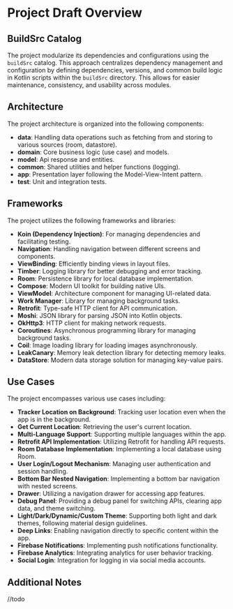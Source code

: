 # Project Draft Overview

## BuildSrc Catalog

The project modularize its dependencies and configurations using the `buildSrc` catalog. This approach centralizes dependency management and configuration by defining dependencies, versions, and common build logic in Kotlin scripts within the `buildSrc` directory. This allows for easier maintenance, consistency, and usability across modules.

## Architecture

The project architecture is organized into the following components:

- **data**: Handling data operations such as fetching from and storing to various sources (room, datastore).
- **domain**: Core business logic (use case) and models.
- **model**: Api response and entities.
- **common**: Shared utilities and helper functions (logging).
- **app**: Presentation layer following the Model-View-Intent pattern.
- **test**: Unit and integration tests.

## Frameworks

The project utilizes the following frameworks and libraries:

- **Koin (Dependency Injection)**: For managing dependencies and facilitating testing.
- **Navigation**: Handling navigation between different screens and components.
- **ViewBinding**: Efficiently binding views in layout files.
- **Timber**: Logging library for better debugging and error tracking.
- **Room**: Persistence library for local database implementation.
- **Compose**: Modern UI toolkit for building native UIs.
- **ViewModel**: Architecture component for managing UI-related data.
- **Work Manager**: Library for managing background tasks.
- **Retrofit**: Type-safe HTTP client for API communication.
- **Moshi**: JSON library for parsing JSON into Kotlin objects.
- **OkHttp3**: HTTP client for making network requests.
- **Coroutines**: Asynchronous programming library for managing background tasks.
- **Coil**: Image loading library for loading images asynchronously.
- **LeakCanary**: Memory leak detection library for detecting memory leaks.
- **DataStore**: Modern data storage solution for managing key-value pairs.

## Use Cases

The project encompasses various use cases including:

- **Tracker Location on Background**: Tracking user location even when the app is in the background.
- **Get Current Location**: Retrieving the user's current location.
- **Multi-Language Support**: Supporting multiple languages within the app.
- **Retrofit API Implementation**: Utilizing Retrofit for handling API requests.
- **Room Database Implementation**: Implementing a local database using Room.
- **User Login/Logout Mechanism**: Managing user authentication and session handling.
- **Bottom Bar Nested Navigation**: Implementing a bottom bar navigation with nested screens.
- **Drawer**: Utilizing a navigation drawer for accessing app features.
- **Debug Panel**: Providing a debug panel for switching APIs, clearing app data, and theme switching.
- **Light/Dark/Dynamic/Custom Theme**: Supporting both light and dark themes, following material design guidelines.
- **Deep Links**: Enabling navigation directly to specific content within the app.
- **Firebase Notifications**: Implementing push notifications functionality.
- **Firebase Analytics**: Integrating analytics for user behavior tracking.
- **Social Login**: Integration for logging in via social media accounts.
## Additional Notes
//todo
